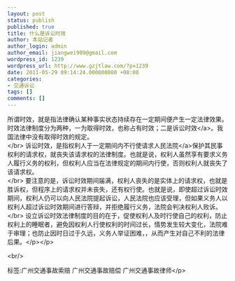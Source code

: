 ```yaml
---
layout: post
status: publish
published: true
title: 什么是诉讼时效
author: 本站记者
author_login: admin
author_email: jiangwei909@gmail.com
wordpress_id: 1239
wordpress_url: http://www.gzjtlaw.com/?p=1239
date: 2011-05-29 09:14:24.000000000 +08:00
categories:
- 交通诉讼
tags: []
comments: []
---
```

<p><p> 所谓时效，就是指法律确认某种事实状态持续存在一定期间便产生一定法律效果。时效法律制度分为两种，一为取得时效，也称占有时效；二是<a>诉讼时效<&#47;a>。我国法律中没有取得时效的规定。 <br><&#47;br> 诉讼时效，是指权利人于一定期间内不行使请求<a>人民法院<&#47;a>保护其民事权利的请求权，就丧失该请求权的法律制度。也就是说，权利人虽然享有要求义务人履行义务的权利，但权利人应当在法律规定的期间内行使，否则权利人就丧失了该请求权。 <br><&#47;br> 要注意的是，诉讼时效期间届满，权利人丧失的是实体上的请求权，也就是胜诉权，但程序上的请求权并未丧失，还有权行使。也就是说，即使超过诉讼时效期间，权利人仍可以向人民法院提起诉讼，人民法院也应该受理，但如果义务人以权利人超过诉讼时效期间进行答辩，并拒绝履行义务，法院会判决权利人败诉。 <br><&#47;br> 设立诉讼时效法律制度的目的在于，促使权利人及时行使自己的权利，防止权利上的睡眠者，避免因权利人行使权利的时间过长，情势发生较大变化，法院难于审理；也防止因时日过于久远，义务人举证困难，，从而产生对自己不利的法律后果。<&#47;p><&#47;p><br&#47;><p>标签:广州交通事故索赔 广州交通事故赔偿 广州交通事故律师<&#47;p>
